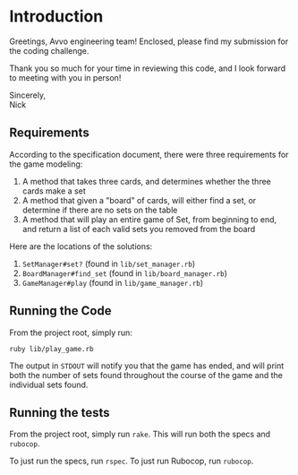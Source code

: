 # Introduction

Greetings, Avvo engineering team! Enclosed, please find my submission for the coding challenge.

Thank you so much for your time in reviewing this code, and I look forward to meeting with you in person!

Sincerely,<br>Nick

## Requirements

According to the specification document, there were three requirements for the game modeling:

1. A method that takes three cards, and determines whether the three cards make a set
2. A method that given a "board" of cards, will either find a set, or determine if there are no sets on the table
3. A method that will play an entire game of Set, from beginning to end, and return a list of each valid sets
you removed from the board

Here are the locations of the solutions:

1. `SetManager#set?` (found in `lib/set_manager.rb`)
2. `BoardManager#find_set` (found in `lib/board_manager.rb`)
3. `GameManager#play` (found in `lib/game_manager.rb`)

## Running the Code

From the project root, simply run:

`ruby lib/play_game.rb`

The output in `STDOUT` will notify you that the game has ended, and will print both the number of sets found throughout the course of the game and the individual sets found.

## Running the tests

From the project root, simply run `rake`. This will run both the specs and `rubocop`.

To just run the specs, run `rspec`. To just run Rubocop, run `rubocop`.
